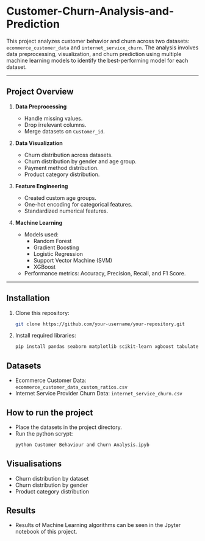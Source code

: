# Customer-Churn-Analysis-and-Prediction

This project analyzes customer behavior and churn across two datasets: `ecommerce_customer_data` and `internet_service_churn`. The analysis involves data preprocessing, visualization, and churn prediction using multiple machine learning models to identify the best-performing model for each dataset.

---

## Project Overview

1. **Data Preprocessing**
   - Handle missing values.
   - Drop irrelevant columns.
   - Merge datasets on `Customer_id`.

2. **Data Visualization**
   - Churn distribution across datasets.
   - Churn distribution by gender and age group.
   - Payment method distribution.
   - Product category distribution.

3. **Feature Engineering**
   - Created custom age groups.
   - One-hot encoding for categorical features.
   - Standardized numerical features.

4. **Machine Learning**
   - Models used:
     - Random Forest
     - Gradient Boosting
     - Logistic Regression
     - Support Vector Machine (SVM)
     - XGBoost
   - Performance metrics: Accuracy, Precision, Recall, and F1 Score.

---

## Installation

1. Clone this repository:
   ```bash
   git clone https://github.com/your-username/your-repository.git

2. Install required libraries:
   ```bash
   pip install pandas seaborn matplotlib scikit-learn xgboost tabulate

## Datasets
- Ecommerce Customer Data: `ecommerce_customer_data_custom_ratios.csv`
- Internet Service Provider Churn Data: `internet_service_churn.csv`

## How to run the project
- Place the datasets in the project directory.
- Run the python scrypt:
  ```bash
  python Customer Behaviour and Churn Analysis.ipyb

## Visualisations
- Churn distribution by dataset
- Churn distribution by gender
- Product category distribution

## Results
- Results of Machine Learning algorithms can be seen in the Jpyter notebook of this project.




